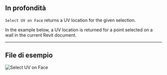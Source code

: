 ## In profondità
`Select UV on Face` returns a UV location for the given selection.

In the example below, a UV location is returned for a point selected on a wall in the current Revit document.
___
## File di esempio

![Select UV on Face](./Dynamo.Nodes.DSUvOnElementSelection_img.jpg)
